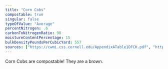 ```yaml
---
title: "Corn Cobs"
compostable: true
singular: false
typeOfValue: "Average"
percentNitrogen: .6
carbonToNitrogenRatio: 98
moistureContentPercentage: 15
bulkDensityPoundsPerCubicYard: 557
sources: ["https://cwmi.css.cornell.edu/AppendixATable1OFCH.pdf", "https://compost.css.cornell.edu/CompostCalculator.xlsx"]
---
```


Corn Cobs are compostable! They are a brown.

